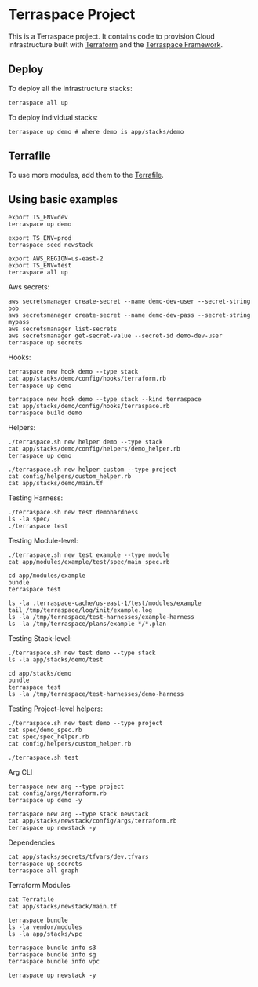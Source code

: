 # Terraspace Project

This is a Terraspace project. It contains code to provision Cloud infrastructure built with [Terraform](https://www.terraform.io/) and the [Terraspace Framework](https://terraspace.cloud/).

## Deploy

To deploy all the infrastructure stacks:

    terraspace all up

To deploy individual stacks:

    terraspace up demo # where demo is app/stacks/demo

## Terrafile

To use more modules, add them to the [Terrafile](https://terraspace.cloud/docs/terrafile/).

## Using basic examples
```
export TS_ENV=dev
terraspace up demo

export TS_ENV=prod
terraspace seed newstack

export AWS_REGION=us-east-2
export TS_ENV=test
terraspace all up
```

Aws secrets:
```
aws secretsmanager create-secret --name demo-dev-user --secret-string bob
aws secretsmanager create-secret --name demo-dev-pass --secret-string mypass
aws secretsmanager list-secrets
aws secretsmanager get-secret-value --secret-id demo-dev-user
terraspace up secrets
```

Hooks:
```
terraspace new hook demo --type stack
cat app/stacks/demo/config/hooks/terraform.rb
terraspace up demo

terraspace new hook demo --type stack --kind terraspace
cat app/stacks/demo/config/hooks/terraspace.rb
terraspace build demo
```

Helpers:
```
./terraspace.sh new helper demo --type stack
cat app/stacks/demo/config/helpers/demo_helper.rb
terraspace up demo

./terraspace.sh new helper custom --type project
cat config/helpers/custom_helper.rb
cat app/stacks/demo/main.tf
```

Testing Harness:
```
./terraspace.sh new test demohardness
ls -la spec/
./terraspace test
```

Testing Module-level:
```
./terraspace.sh new test example --type module
cat app/modules/example/test/spec/main_spec.rb

cd app/modules/example
bundle
terraspace test

ls -la .terraspace-cache/us-east-1/test/modules/example
tail /tmp/terraspace/log/init/example.log
ls -la /tmp/terraspace/test-harnesses/example-harness
ls -la /tmp/terraspace/plans/example-*/*.plan
```

Testing Stack-level:
```
./terraspace.sh new test demo --type stack
ls -la app/stacks/demo/test

cd app/stacks/demo
bundle
terraspace test
ls -la /tmp/terraspace/test-harnesses/demo-harness
```

Testing Project-level helpers:
```
./terraspace.sh new test demo --type project
cat spec/demo_spec.rb
cat spec/spec_helper.rb
cat config/helpers/custom_helper.rb

./terraspace.sh test
```

Arg CLI
```
terraspace new arg --type project
cat config/args/terraform.rb
terraspace up demo -y

terraspace new arg --type stack newstack
cat app/stacks/newstack/config/args/terraform.rb
terraspace up newstack -y
```

Dependencies
```
cat app/stacks/secrets/tfvars/dev.tfvars
terraspace up secrets
terraspace all graph
```

Terraform Modules
```
cat Terrafile
cat app/stacks/newstack/main.tf

terraspace bundle
ls -la vendor/modules
ls -la app/stacks/vpc

terraspace bundle info s3
terraspace bundle info sg
terraspace bundle info vpc

terraspace up newstack -y
```
